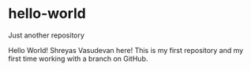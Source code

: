 # hello-world
Just another repository

Hello World! Shreyas Vasudevan here!
This is my first repository and my first time working with a branch on GitHub.
